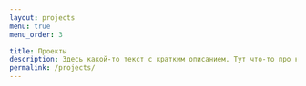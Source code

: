 ```yaml
---
layout: projects
menu: true
menu_order: 3

title: Проекты
description: Здесь какой-то текст с кратким описанием. Тут что-то про компанию, здесь ещё что-то, там про данные, здесь про третье, здесь про десятое, и так далее. Ну вы поняли.
permalink: /projects/
---
```



